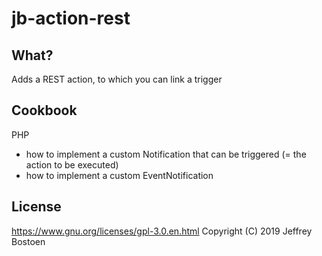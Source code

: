 # jb-action-rest

## What?
Adds a REST action, to which you can link a trigger

## Cookbook

PHP
- how to implement a custom Notification that can be triggered (= the action to be executed)
- how to implement a custom EventNotification

## License
https://www.gnu.org/licenses/gpl-3.0.en.html
Copyright (C) 2019 Jeffrey Bostoen
